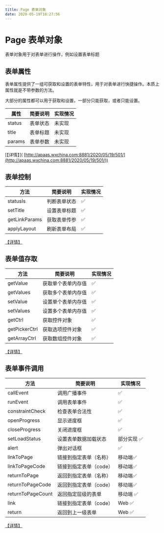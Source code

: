 ```yaml
---
title: Page 表单对象
date: 2020-05-19T18:27:56
---
```


# Page 表单对象

表单对象用于对表单进行操作，例如设置表单标题

## 表单属性

表单属性提供了一组可获取和设置的表单特性，用于对表单进行快捷操作。本质上属性就是不带参数的方法。

大部分的属性都可以用于获取和设置，一部分只能获取，或者只能设置。

|属性|简要说明|实现情况|
|---|---|---|
|status|表单状态|未实现|
|title|表单标题|未实现|
|params|表单参数|未实现|

\[【详情】\]( [http://apaas.wxchina.com:8881/2020/05/19/501/](http://apaas.wxchina.com:8881/2020/05/19/501/))

## 表单控制

|方法|简要说明|实现情况|
|---|---|---|
|statusIs|判断表单状态|✅|
|setTitle|设置表单标题|✅|
|getLinkParams|获取表单传参|✅|
|applyLayout|刷新表单布局|✅|

[【详情】](表单控制.md)

## 表单值存取

|方法|简要说明|实现情况|
|---|---|---|
|getValue|获取单个表单内存值|✅|
|getValues|获取多个表单内存值|✅|
|setValue|设置单个表单内存值|✅|
|setValues|设置多个表单内存值|✅|
|getCtrl|获取控件对象|✅|
|getPickerCtrl|获取选项控件对象|✅|
|getArrayCtrl|获取数组控件对象|✅|

[【详情】](表单值存取.md)

## 表单事件调用

|方法|简要说明|实现情况|
|---|---|---|
|callEvent|调用广播事件|✅|
|runEvent|调用表单事件|✅|
|constraintCheck|检查表单合法性|✅|
|openProgress|显示进度框|✅|
|closeProgress|关闭进度框|✅|
|setLoadStatus|设置表单数据加载状态|部分实现 ✅|
|alert|弹出对话框|✅|
|linkToPage|链接到指定表单（名称）|移动端✅|
|linkToPageCode|链接到指定表单（code）|移动端✅|
|returnToPage|返回到指定表单（名称）|移动端✅|
|returnToPageCode|返回到指定表单（code）|移动端✅|
|returnToPageCount|返回指定层级的表单|移动端 ✅|
|link|链接到指定表单（code）|Web ✅|
|return|返回到上一级表单|Web ✅|

[【详情】](表单事件调用.md)